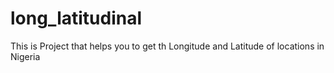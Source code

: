 # long_latitudinal
This is Project that helps you to get th Longitude and Latitude of locations in Nigeria 
